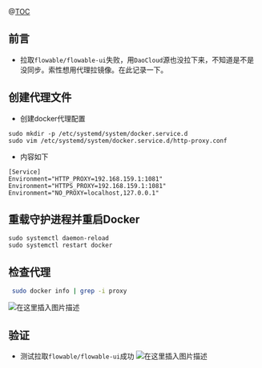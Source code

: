 @[TOC](目录)
## 前言
- 拉取`flowable/flowable-ui`失败，用`DaoCloud`源也没拉下来，不知道是不是没同步。索性想用代理拉镜像。在此记录一下。

## 创建代理文件
- 创建docker代理配置

```shell
sudo mkdir -p /etc/systemd/system/docker.service.d
sudo vim /etc/systemd/system/docker.service.d/http-proxy.conf
```
- 内容如下
```shell
[Service]
Environment="HTTP_PROXY=192.168.159.1:1081"
Environment="HTTPS_PROXY=192.168.159.1:1081"
Environment="NO_PROXY=localhost,127.0.0.1"
```
## 重载守护进程并重启Docker

```shell
sudo systemctl daemon-reload
sudo systemctl restart docker
```
## 检查代理

```bash
 sudo docker info | grep -i proxy
```
![在这里插入图片描述](https://i-blog.csdnimg.cn/direct/9ae21dd949874674887c112b696f9ba1.png)



## 验证

- 测试拉取`flowable/flowable-ui`成功
![在这里插入图片描述](https://i-blog.csdnimg.cn/direct/5f4d95c201144e98832d6074e4612537.png)


